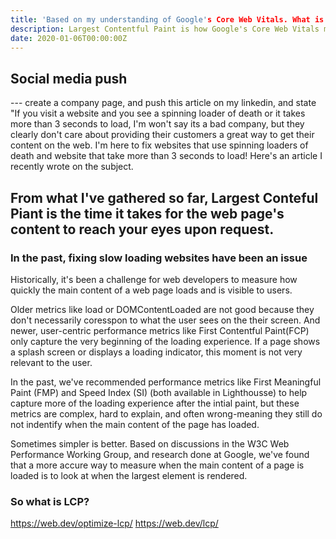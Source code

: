 ```yaml
---
title: 'Based on my understanding of Google's Core Web Vitals. What is Largest Contentful Paint?'
description: Largest Contentful Paint is how Google's Core Web Vitals measure the time it takes for the content of a web page to come visible to the user.
date: 2020-01-06T00:00:00Z
---
```



## Social media push

--- create a company page, and push this article on my linkedin, and state "If you visit a website and you see a spinning loader of death or it takes more than 3 seconds to load, I'm won't say its a bad company, but they clearly don't care about providing their customers a great way to get their content on the web. I'm here to fix websites that use spinning loaders of death and website that take more than 3 seconds to load! Here's an article I recently wrote on the subject. 

## From what I've gathered so far, Largest Conteful Piant is the time it takes for the web page's content to reach your eyes upon request.


### In the past, fixing slow loading websites have been an issue

Historically, it's been a challenge for web developers to measure how quickly the main content of a web page loads and is visible to users.

Older metrics like load or DOMContentLoaded are not good because they don't necessarily coresspon to what the user sees on the their screen. And newer, user-centric performance metrics like First Contentful Paint(FCP) only capture the very beginning of the loading experience. If a page shows a splash screen or displays a loading indicator, this moment is not very relevant to the user. 

In the past, we've recommended performance metrics like First Meaningful Paint (FMP) and Speed Index (SI) (both available in Lighthousse) to help capture more of the loading experience after the intial paint, but these metrics are complex, hard to explain, and often wrong-meaning they still do not indentify when the main content of the page has loaded. 

Sometimes simpler is better. Based on discussions in the W3C Web Performance Working Group, and research done at Google, we've found that a more accure way to measure when the main content of a page is loaded is to look at when the largest element is rendered.


### So what is LCP?

https://web.dev/optimize-lcp/
https://web.dev/lcp/